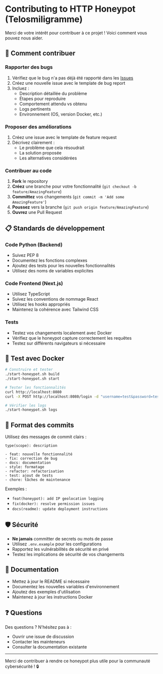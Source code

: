 # Contributing to HTTP Honeypot (Telosmiligramme)

Merci de votre intérêt pour contribuer à ce projet ! Voici comment vous pouvez nous aider.

## 🤝 Comment contribuer

### Rapporter des bugs

1. Vérifiez que le bug n'a pas déjà été rapporté dans les [Issues](../../issues)
2. Créez une nouvelle issue avec le template de bug report
3. Incluez :
   - Description détaillée du problème
   - Étapes pour reproduire
   - Comportement attendu vs obtenu
   - Logs pertinents
   - Environnement (OS, version Docker, etc.)

### Proposer des améliorations

1. Créez une issue avec le template de feature request
2. Décrivez clairement :
   - Le problème que cela résoudrait
   - La solution proposée
   - Les alternatives considérées

### Contribuer au code

1. **Fork** le repository
2. **Créez** une branche pour votre fonctionnalité (`git checkout -b feature/AmazingFeature`)
3. **Committez** vos changements (`git commit -m 'Add some AmazingFeature'`)
4. **Poussez** vers la branche (`git push origin feature/AmazingFeature`)
5. **Ouvrez** une Pull Request

## 📋 Standards de développement

### Code Python (Backend)
- Suivez PEP 8
- Documentez les fonctions complexes
- Ajoutez des tests pour les nouvelles fonctionnalités
- Utilisez des noms de variables explicites

### Code Frontend (Next.js)
- Utilisez TypeScript
- Suivez les conventions de nommage React
- Utilisez les hooks appropriés
- Maintenez la cohérence avec Tailwind CSS

### Tests
- Testez vos changements localement avec Docker
- Vérifiez que le honeypot capture correctement les requêtes
- Testez sur différents navigateurs si nécessaire

## 🐳 Test avec Docker

```bash
# Construire et tester
./start-honeypot.sh build
./start-honeypot.sh start

# Tester les fonctionnalités
curl http://localhost:8080
curl -X POST http://localhost:8080/login -d "username=test&password=test"

# Vérifier les logs
./start-honeypot.sh logs
```

## 📝 Format des commits

Utilisez des messages de commit clairs :

```
type(scope): description

- feat: nouvelle fonctionnalité
- fix: correction de bug
- docs: documentation
- style: formatage
- refactor: refactorisation
- test: ajout de tests
- chore: tâches de maintenance
```

Exemples :
- `feat(honeypot): add IP geolocation logging`
- `fix(docker): resolve permission issues`
- `docs(readme): update deployment instructions`

## 🛡️ Sécurité

- **Ne jamais** committer de secrets ou mots de passe
- Utilisez `.env.example` pour les configurations
- Rapportez les vulnérabilités de sécurité en privé
- Testez les implications de sécurité de vos changements

## 📖 Documentation

- Mettez à jour le README si nécessaire
- Documentez les nouvelles variables d'environnement
- Ajoutez des exemples d'utilisation
- Maintenez à jour les instructions Docker

## ❓ Questions

Des questions ? N'hésitez pas à :
- Ouvrir une issue de discussion
- Contacter les mainteneurs
- Consulter la documentation existante

---

Merci de contribuer à rendre ce honeypot plus utile pour la communauté cybersécurité ! 🔒
